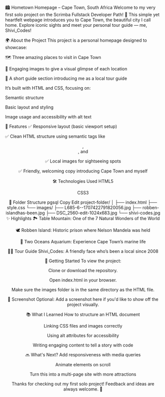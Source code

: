 🏙️ Hometown Homepage – Cape Town, South Africa
Welcome to my very first solo project on the Scrimba Fullstack Developer Path! 🎉
This simple yet heartfelt webpage introduces you to Cape Town, the beautiful city I call home. Explore iconic sights and meet your personal tour guide — me, Shivi_Codes!

🌍 About the Project
This project is a personal homepage designed to showcase:

🗺️ Three amazing places to visit in Cape Town

📸 Engaging images to give a visual glimpse of each location

🧭 A short guide section introducing me as a local tour guide

It’s built with HTML and CSS, focusing on:

Semantic structure

Basic layout and styling

Image usage and accessibility with alt text

📌 Features
✅ Responsive layout (basic viewport setup)

✅ Clean HTML structure using semantic tags like <header>, <section>, and <div>

✅ Local images for sightseeing spots

✅ Friendly, welcoming copy introducing Cape Town and myself

🛠️ Technologies Used
HTML5

CSS3

📂 Folder Structure
pgsql
Copy
Edit
project-folder/
│
├── index.html
├── style.css
└── images/
    ├── L685-6--1707422791820056.jpg
    ├── robben-islandhas-been.jpg
    ├── DSC_2560-edit-1024x683.jpg
    └── shivi-codes.jpg
✨ Highlights
🏞️ Table Mountain: One of the 7 Natural Wonders of the World

🕊️ Robben Island: Historic prison where Nelson Mandela was held

🐠 Two Oceans Aquarium: Experience Cape Town’s marine life

👩‍💻 Tour Guide Shivi_Codes: A friendly face who’s been a local since 2008

🚀 Getting Started
To view the project:

Clone or download the repository.

Open index.html in your browser.

Make sure the images folder is in the same directory as the HTML file.

📸 Screenshot
Optional: Add a screenshot here if you'd like to show off the project visually.

📚 What I Learned
How to structure an HTML document

Linking CSS files and images correctly

Using alt attributes for accessibility

Writing engaging content to tell a story with code

🔜 What's Next?
Add responsiveness with media queries

Animate elements on scroll

Turn this into a multi-page site with more attractions

Thanks for checking out my first solo project!
Feedback and ideas are always welcome. 💌
